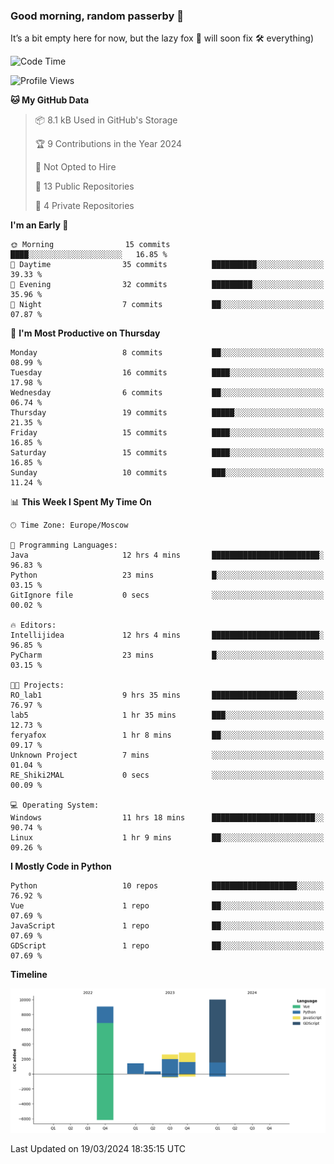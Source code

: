 ### Good morning, random passerby 👋

It’s a bit empty here for now, but the lazy fox 🦊 will soon fix 🛠️ everything)


<!--
**FeryaFox/FeryaFox** is a ✨ _special_ ✨ repository because its `README.md` (this file) appears on your GitHub profile.

Here are some ideas to get you started:

- 🔭 I’m currently working on ...
- 🌱 I’m currently learning ...
- 👯 I’m looking to collaborate on ...
- 🤔 I’m looking for help with ...
- 💬 Ask me about ...
- 📫 How to reach me: ...
- 😄 Pronouns: ...
- ⚡ Fun fact: ...
-->

<!--START_SECTION:waka-->
![Code Time](http://img.shields.io/badge/Code%20Time-46%20hrs%2035%20mins-blue)

![Profile Views](http://img.shields.io/badge/Profile%20Views-0-blue)

**🐱 My GitHub Data** 

> 📦 8.1 kB Used in GitHub's Storage 
 > 
> 🏆 9 Contributions in the Year 2024
 > 
> 🚫 Not Opted to Hire
 > 
> 📜 13 Public Repositories 
 > 
> 🔑 4 Private Repositories 
 > 
**I'm an Early 🐤** 

```text
🌞 Morning                15 commits          ████░░░░░░░░░░░░░░░░░░░░░   16.85 % 
🌆 Daytime                35 commits          ██████████░░░░░░░░░░░░░░░   39.33 % 
🌃 Evening                32 commits          █████████░░░░░░░░░░░░░░░░   35.96 % 
🌙 Night                  7 commits           ██░░░░░░░░░░░░░░░░░░░░░░░   07.87 % 
```
📅 **I'm Most Productive on Thursday** 

```text
Monday                   8 commits           ██░░░░░░░░░░░░░░░░░░░░░░░   08.99 % 
Tuesday                  16 commits          ████░░░░░░░░░░░░░░░░░░░░░   17.98 % 
Wednesday                6 commits           ██░░░░░░░░░░░░░░░░░░░░░░░   06.74 % 
Thursday                 19 commits          █████░░░░░░░░░░░░░░░░░░░░   21.35 % 
Friday                   15 commits          ████░░░░░░░░░░░░░░░░░░░░░   16.85 % 
Saturday                 15 commits          ████░░░░░░░░░░░░░░░░░░░░░   16.85 % 
Sunday                   10 commits          ███░░░░░░░░░░░░░░░░░░░░░░   11.24 % 
```


📊 **This Week I Spent My Time On** 

```text
🕑︎ Time Zone: Europe/Moscow

💬 Programming Languages: 
Java                     12 hrs 4 mins       ████████████████████████░   96.83 % 
Python                   23 mins             █░░░░░░░░░░░░░░░░░░░░░░░░   03.15 % 
GitIgnore file           0 secs              ░░░░░░░░░░░░░░░░░░░░░░░░░   00.02 % 

🔥 Editors: 
Intellijidea             12 hrs 4 mins       ████████████████████████░   96.85 % 
PyCharm                  23 mins             █░░░░░░░░░░░░░░░░░░░░░░░░   03.15 % 

🐱‍💻 Projects: 
RO_lab1                  9 hrs 35 mins       ███████████████████░░░░░░   76.97 % 
lab5                     1 hr 35 mins        ███░░░░░░░░░░░░░░░░░░░░░░   12.73 % 
feryafox                 1 hr 8 mins         ██░░░░░░░░░░░░░░░░░░░░░░░   09.17 % 
Unknown Project          7 mins              ░░░░░░░░░░░░░░░░░░░░░░░░░   01.04 % 
RE_Shiki2MAL             0 secs              ░░░░░░░░░░░░░░░░░░░░░░░░░   00.09 % 

💻 Operating System: 
Windows                  11 hrs 18 mins      ███████████████████████░░   90.74 % 
Linux                    1 hr 9 mins         ██░░░░░░░░░░░░░░░░░░░░░░░   09.26 % 
```

**I Mostly Code in Python** 

```text
Python                   10 repos            ███████████████████░░░░░░   76.92 % 
Vue                      1 repo              ██░░░░░░░░░░░░░░░░░░░░░░░   07.69 % 
JavaScript               1 repo              ██░░░░░░░░░░░░░░░░░░░░░░░   07.69 % 
GDScript                 1 repo              ██░░░░░░░░░░░░░░░░░░░░░░░   07.69 % 
```



**Timeline**

![Lines of Code chart](https://raw.githubusercontent.com/FeryaFox/FeryaFox/master/assets/bar_graph.png)


 Last Updated on 19/03/2024 18:35:15 UTC
<!--END_SECTION:waka-->
